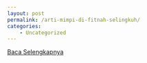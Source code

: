 ```yaml
---
layout: post
permalink: /arti-mimpi-di-fitnah-selingkuh/
categories:
    - Uncategorized
---
```


[Baca Selengkapnya](/07)